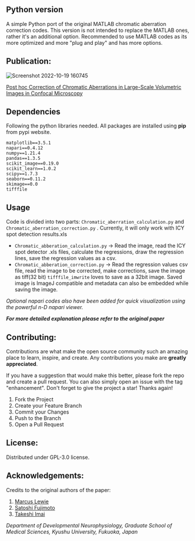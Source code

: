 ## Python version

A simple Python port of the original MATLAB chromatic aberration correction codes. This version is not intended to replace the MATLAB ones, rather it's an additional option. Recommended to use MATLAB codes as its more optimized and more "plug and play" and has more options. 

## Publication:
![Screenshot 2022-10-19 160745](https://user-images.githubusercontent.com/29883365/196620792-3c50156e-451d-4cd7-baf7-b9c475638cb3.png)

[Post hoc Correction of Chromatic Aberrations in Large-Scale Volumetric Images in Confocal Microscopy](https://www.frontiersin.org/articles/10.3389/fnana.2021.760063/full)


## Dependencies

Following the python libraries needed. All packages are installed using **pip** from pypi website.

    matplotlib==3.5.1
	napari==0.4.12
	numpy==1.21.4
	pandas==1.3.5
	scikit_image==0.19.0
	scikit_learn==1.0.2
	scipy==1.7.3
	seaborn==0.11.2
	skimage==0.0
	tifffile

## Usage

Code is divided into two parts: `Chromatic_aberration_calculation.py` and `Chromatic_aberration_correction.py` .  Currently, it will only work with ICY spot detection results.xls

 - `Chromatic_abberation_calculation.py` -> Read the image, read the ICY spot detector .xls files, calculate the regressions, draw the regression lines, save the regression values as a csv.
 - `Chromatic_abberation_correction.py` -> Read the regression values csv file, read the image to be corrected, make corrections, save the image as tiff(32 bit) `tifffile_imwrite` loves to save as a 32bit image. Saved image is ImageJ compatible and metadata can also be embedded while saving the image.

*Optional napari codes also have been added for quick visualization using the powerful n-D napari viewer.*

***For more detailed explanation please refer to the original paper*** 

## Contributing:
Contributions are what make the open source community such an amazing place to learn, inspire, and create. Any contributions you make are  **greatly appreciated**.

If you have a suggestion that would make this better, please fork the repo and create a pull request. You can also simply open an issue with the tag "enhancement". Don't forget to give the project a star! Thanks again!

1.  Fork the Project
2.  Create your Feature Branch 
3.  Commit your Changes
4.  Push to the Branch 
5.  Open a Pull Request

## License:
Distributed under GPL-3.0 license.

## Acknowledgements:
Credits to the original authors of the paper:
1. [Marcus Lewie](https://loop.frontiersin.org/people/1503524/overview)
2. [Satoshi Fujimoto](https://loop.frontiersin.org/people/1445674/overview)
3. [Takeshi Imai](https://loop.frontiersin.org/people/1036459/overview)

*Department of Developmental Neurophysiology, Graduate School of Medical Sciences, Kyushu University, Fukuoka, Japan*

